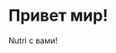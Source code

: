 <html lang="ru">
<head><title>Привет мир!</title></head>
<body>
  <h1>Привет мир!</h1>
  <p>Nutri с вами!</p>
</body>
</html>
